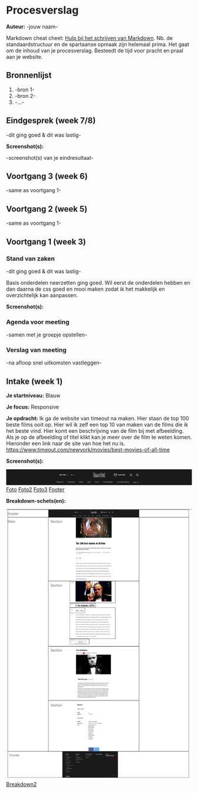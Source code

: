 # Procesverslag
**Auteur:** -jouw naam-

Markdown cheat cheet: [Hulp bij het schrijven van Markdown](https://github.com/adam-p/markdown-here/wiki/Markdown-Cheatsheet). Nb. de standaardstructuur en de spartaanse opmaak zijn helemaal prima. Het gaat om de inhoud van je procesverslag. Besteedt de tijd voor pracht en praal aan je website.



## Bronnenlijst
1. -bron 1-
2. -bron 2-
3. -...-



## Eindgesprek (week 7/8)

-dit ging goed & dit was lastig-

**Screenshot(s):**

-screenshot(s) van je eindresultaat-



## Voortgang 3 (week 6)

-same as voortgang 1-



## Voortgang 2 (week 5)

-same as voortgang 1-



## Voortgang 1 (week 3)

### Stand van zaken

-dit ging goed & dit was lastig-

Basis onderdelen neerzetten ging goed. 
Wil eerst de onderdelen hebben en dan daarna de css goed en mooi maken zodat ik het makkelijk en overzichtelijk kan aanpassen. 

**Screenshot(s):**



### Agenda voor meeting

-samen met je groepje opstellen-

### Verslag van meeting

-na afloop snel uitkomsten vastleggen-



## Intake (week 1)

**Je startniveau:** Blauw

**Je focus:** Responsive

**Je opdracht:** Ik ga de website van timeout na maken. Hier staan de top 100 beste films ooit op. Hier wil ik zelf een top 10 van maken van de films die ik het beste vind. Hier komt een beschrijving van de film bij met afbeelding. Als je op de afbeelding of titel klikt kan je meer over de film te weten komen.  Hieronder een link naar de site van hoe het nu is. 
https://www.timeout.com/newyork/movies/best-movies-of-all-time

**Screenshot(s):**

![screenshot(s) die een goed beeld geven van de website die je gaat maken](images/Header.png)
[Foto](images/Main.png)
[Foto2](images/Film.png)
[Foto3](images/Filminfo1.png)
[Footer](images/Footer.png)

**Breakdown-schets(en):**

![-voorlopige breakdownschets(en) van een of beide pagina's van de site die je gaat maken-](images/Breakdown-schets1.png)
[Breakdown2](images/Breakdown-schets2.png)
